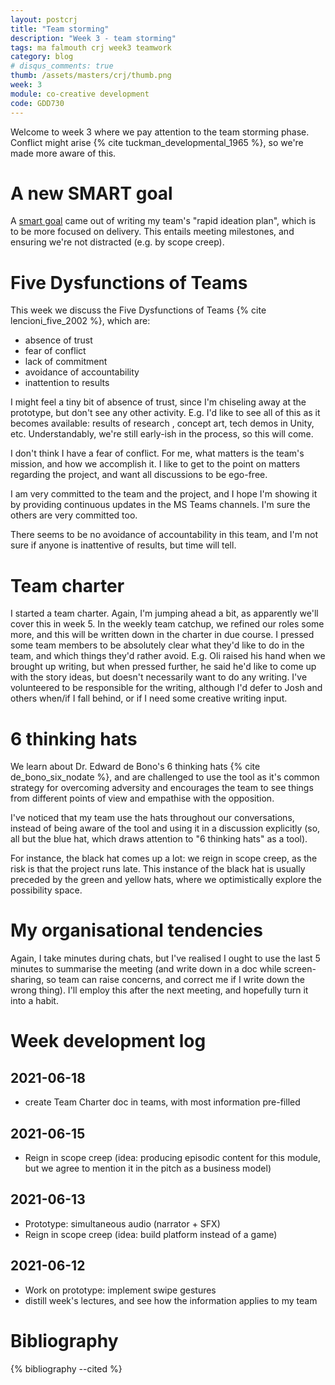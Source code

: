 ```yaml
---
layout: postcrj
title: "Team storming"
description: "Week 3 - team storming"
tags: ma falmouth crj week3 teamwork
category: blog
# disqus_comments: true
thumb: /assets/masters/crj/thumb.png
week: 3
module: co-creative development
code: GDD730
---
```


Welcome to week 3 where we pay attention to the team storming phase. Conflict might arise {% cite tuckman_developmental_1965 %}, so we're made more aware of this. 

# A new SMART goal

A [smart goal](/masters/goals#project-delivery) came out of writing my team's "rapid ideation plan", which is to be more focused on delivery. This entails meeting milestones, and ensuring we're not distracted (e.g. by scope creep).

# Five Dysfunctions of Teams

This week we discuss the Five Dysfunctions of Teams {% cite lencioni_five_2002 %}, which are:

- absence of trust
- fear of conflict
- lack of commitment
- avoidance of accountability
- inattention to results

I might feel a tiny bit of absence of trust, since I'm chiseling away at the prototype, but don't see any other activity. E.g. I'd like to see all of this as it becomes available: results of research , concept art, tech demos in Unity, etc. Understandably, we're still early-ish in the process, so this will come.

I don't think I have a fear of conflict. For me, what matters is the team's mission, and how we accomplish it. I like to get to the point on matters regarding the project, and want all discussions to be ego-free.

I am very committed to the team and the project, and I hope I'm showing it by providing continuous updates in the MS Teams channels. I'm sure the others are very committed too.

There seems to be no avoidance of accountability in this team, and I'm not sure if anyone is inattentive of results, but time will tell.

# Team charter

I started a team charter. Again, I'm jumping ahead a bit, as apparently we'll cover this in week 5. In the weekly team catchup, we refined our roles some more, and this will be written down in the charter in due course. I pressed some team members to be absolutely clear what they'd like to do in the team, and which things they'd rather avoid. E.g. Oli raised his hand when we brought up writing, but when pressed further, he said he'd like to come up with the story ideas, but doesn't necessarily want to do any writing. I've volunteered to be responsible for the writing, although I'd defer to Josh and others when/if I fall behind, or if I need some creative writing input.

# 6 thinking hats

We learn about Dr. Edward de Bono's 6 thinking hats {% cite de_bono_six_nodate %}, and are challenged to use the tool as it's common strategy for overcoming adversity and encourages the team to see things from different points of view and empathise with the opposition.

I've noticed that my team use the hats throughout our conversations, instead of being aware of the tool and using it in a discussion explicitly (so, all but the blue hat, which draws attention to "6 thinking hats" as a tool).

For instance, the black hat comes up a lot: we reign in scope creep, as the risk is that the project runs late. This instance of the black hat is usually preceded by the green and yellow hats, where we optimistically explore the possibility space. 

# My organisational tendencies

Again, I take minutes during chats, but I've realised I ought to use the last 5 minutes to summarise the meeting (and write down in a doc while screen-sharing, so team can raise concerns, and correct me if I write down the wrong thing). I'll employ this after the next meeting, and hopefully turn it into a habit.

# Week development log

## 2021-06-18

- create Team Charter doc in teams, with most information pre-filled 

## 2021-06-15

- Reign in scope creep (idea: producing episodic content for this module, but we agree to mention it in the pitch as a business model)

## 2021-06-13

- Prototype: simultaneous audio (narrator + SFX)
- Reign in scope creep (idea: build platform instead of a game)

## 2021-06-12

- Work on prototype: implement swipe gestures
- distill week's lectures, and see how the information applies to my team


# Bibliography

{% bibliography --cited %}


